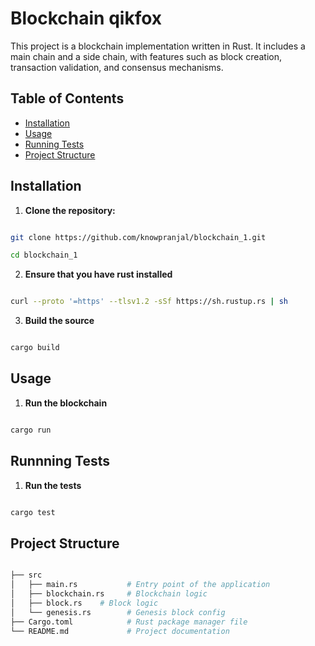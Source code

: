 # Blockchain qikfox

This project is a blockchain implementation written in Rust. It includes a main chain and a side chain, with features such as block creation, transaction validation, and consensus mechanisms.

## Table of Contents
- [Installation](#installation)
- [Usage](#usage)
- [Running Tests](#running-tests)
- [Project Structure](#project-structure)

## Installation

1. **Clone the repository:**
```bash

git clone https://github.com/knowpranjal/blockchain_1.git

cd blockchain_1

```

2. **Ensure that you have rust installed**
```bash

curl --proto '=https' --tlsv1.2 -sSf https://sh.rustup.rs | sh

```

3. **Build the source**
```bash

cargo build

```

## Usage

1. **Run the blockchain**
```bash

cargo run

```

## Runnning Tests

1. **Run the tests**
```bash

cargo test

```

## Project Structure

```bash

├── src
│   ├── main.rs           # Entry point of the application
│   ├── blockchain.rs     # Blockchain logic
│   ├── block.rs    # Block logic 
│   └── genesis.rs        # Genesis block config
├── Cargo.toml            # Rust package manager file
└── README.md             # Project documentation

```
